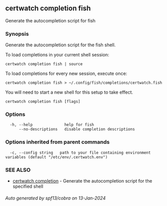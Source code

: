 ## certwatch completion fish

Generate the autocompletion script for fish

### Synopsis

Generate the autocompletion script for the fish shell.

To load completions in your current shell session:

	certwatch completion fish | source

To load completions for every new session, execute once:

	certwatch completion fish > ~/.config/fish/completions/certwatch.fish

You will need to start a new shell for this setup to take effect.


```
certwatch completion fish [flags]
```

### Options

```
  -h, --help              help for fish
      --no-descriptions   disable completion descriptions
```

### Options inherited from parent commands

```
  -c, --config string   path to your file containing environment variables (default "/etc/env/.certwatch.env")
```

### SEE ALSO

* [certwatch completion](certwatch_completion.md)	 - Generate the autocompletion script for the specified shell

###### Auto generated by spf13/cobra on 13-Jan-2024
